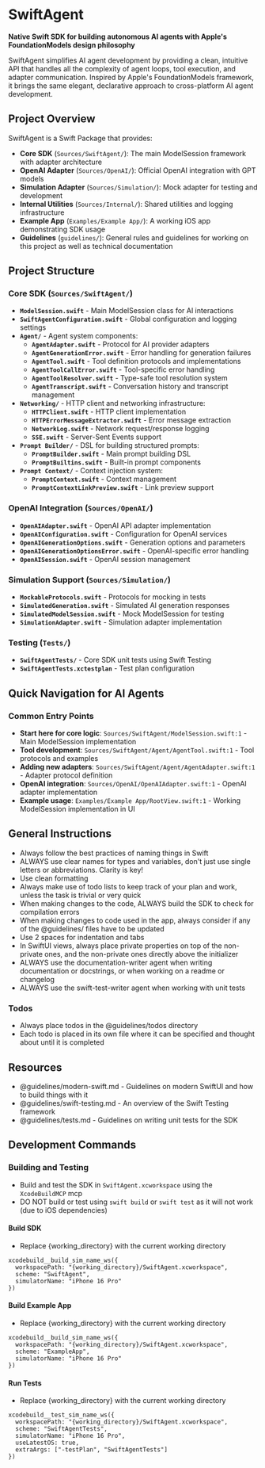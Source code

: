 # SwiftAgent

**Native Swift SDK for building autonomous AI agents with Apple's FoundationModels design philosophy**

SwiftAgent simplifies AI agent development by providing a clean, intuitive API that handles all the complexity of agent loops, tool execution, and adapter communication. Inspired by Apple's FoundationModels framework, it brings the same elegant, declarative approach to cross-platform AI agent development.

## Project Overview

SwiftAgent is a Swift Package that provides:
- **Core SDK** (`Sources/SwiftAgent/`): The main ModelSession framework with adapter architecture
- **OpenAI Adapter** (`Sources/OpenAI/`): Official OpenAI integration with GPT models
- **Simulation Adapter** (`Sources/Simulation/`): Mock adapter for testing and development
- **Internal Utilities** (`Sources/Internal/`): Shared utilities and logging infrastructure
- **Example App** (`Examples/Example App/`): A working iOS app demonstrating SDK usage
- **Guidelines** (`guidelines/`): General rules and guidelines for working on this project as well as technical documentation

## Project Structure

### Core SDK (`Sources/SwiftAgent/`)
- **`ModelSession.swift`** - Main ModelSession class for AI interactions
- **`SwiftAgentConfiguration.swift`** - Global configuration and logging settings
- **`Agent/`** - Agent system components:
  - **`AgentAdapter.swift`** - Protocol for AI provider adapters
  - **`AgentGenerationError.swift`** - Error handling for generation failures
  - **`AgentTool.swift`** - Tool definition protocols and implementations
  - **`AgentToolCallError.swift`** - Tool-specific error handling
  - **`AgentToolResolver.swift`** - Type-safe tool resolution system
  - **`AgentTranscript.swift`** - Conversation history and transcript management
- **`Networking/`** - HTTP client and networking infrastructure:
  - **`HTTPClient.swift`** - HTTP client implementation
  - **`HTTPErrorMessageExtractor.swift`** - Error message extraction
  - **`NetworkLog.swift`** - Network request/response logging
  - **`SSE.swift`** - Server-Sent Events support
- **`Prompt Builder/`** - DSL for building structured prompts:
  - **`PromptBuilder.swift`** - Main prompt building DSL
  - **`PromptBuiltins.swift`** - Built-in prompt components
- **`Prompt Context/`** - Context injection system:
  - **`PromptContext.swift`** - Context management
  - **`PromptContextLinkPreview.swift`** - Link preview support

### OpenAI Integration (`Sources/OpenAI/`)
- **`OpenAIAdapter.swift`** - OpenAI API adapter implementation
- **`OpenAIConfiguration.swift`** - Configuration for OpenAI services
- **`OpenAIGenerationOptions.swift`** - Generation options and parameters
- **`OpenAIGenerationOptionsError.swift`** - OpenAI-specific error handling
- **`OpenAISession.swift`** - OpenAI session management

### Simulation Support (`Sources/Simulation/`)
- **`MockableProtocols.swift`** - Protocols for mocking in tests
- **`SimulatedGeneration.swift`** - Simulated AI generation responses
- **`SimulatedModelSession.swift`** - Mock ModelSession for testing
- **`SimulationAdapter.swift`** - Simulation adapter implementation

### Testing (`Tests/`)
- **`SwiftAgentTests/`** - Core SDK unit tests using Swift Testing
- **`SwiftAgentTests.xctestplan`** - Test plan configuration

## Quick Navigation for AI Agents

### Common Entry Points
- **Start here for core logic**: `Sources/SwiftAgent/ModelSession.swift:1` - Main ModelSession implementation
- **Tool development**: `Sources/SwiftAgent/Agent/AgentTool.swift:1` - Tool protocols and examples
- **Adding new adapters**: `Sources/SwiftAgent/Agent/AgentAdapter.swift:1` - Adapter protocol definition
- **OpenAI integration**: `Sources/OpenAI/OpenAIAdapter.swift:1` - OpenAI adapter implementation
- **Example usage**: `Examples/Example App/RootView.swift:1` - Working ModelSession implementation in UI

## General Instructions

- Always follow the best practices of naming things in Swift
- ALWAYS use clear names for types and variables, don't just use single letters or abbreviations. Clarity is key!
- Use clean formatting
- Always make use of todo lists to keep track of your plan and work, unless the task is trivial or very quick
- When making changes to the code, ALWAYS build the SDK to check for compilation errors
- When making changes to code used in the app, always consider if any of the @guidelines/ files have to be updated
- Use 2 spaces for indentation and tabs
- In SwiftUI views, always place private properties on top of the non-private ones, and the non-private ones directly above the initializer
- ALWAYS use the documentation-writer agent when writing documentation or docstrings, or when working on a readme or changelog
- ALWAYS use the swift-test-writer agent when working with unit tests

### Todos

- Always place todos in the @guidelines/todos directory
- Each todo is placed in its own file where it can be specified and thought about until it is completed

## Resources

- @guidelines/modern-swift.md - Guidelines on modern SwiftUI and how to build things with it
- @guidelines/swift-testing.md - An overview of the Swift Testing framework
- @guidelines/tests.md - Guidelines on writing unit tests for the SDK

## Development Commands

### Building and Testing

- Build and test the SDK in `SwiftAgent.xcworkspace` using the `XcodeBuildMCP` mcp
- DO NOT build or test using `swift build` or `swift test` as it will not work (due to iOS dependencies)

#### Build SDK

- Replace {working_directory} with the current working directory

```
xcodebuild__build_sim_name_ws({
  workspacePath: "{working_directory}/SwiftAgent.xcworkspace",
  scheme: "SwiftAgent",
  simulatorName: "iPhone 16 Pro"
})
```

#### Build Example App

- Replace {working_directory} with the current working directory

```
xcodebuild__build_sim_name_ws({
  workspacePath: "{working_directory}/SwiftAgent.xcworkspace",
  scheme: "ExampleApp",
  simulatorName: "iPhone 16 Pro"
})
```

#### Run Tests

- Replace {working_directory} with the current working directory

```
xcodebuild__test_sim_name_ws({
  workspacePath: "{working_directory}/SwiftAgent.xcworkspace",
  scheme: "SwiftAgentTests",
  simulatorName: "iPhone 16 Pro",
  useLatestOS: true,
  extraArgs: ["-testPlan", "SwiftAgentTests"]
})
```
